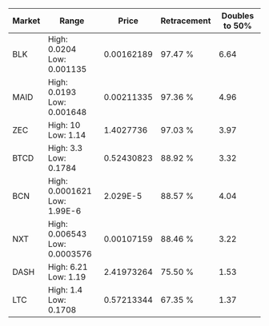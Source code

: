 | Market | Range | Price| Retracement | Doubles to 50% |
| --- | --- | --- | --- | --- |
| BLK | High: 0.0204<br />Low: 0.001135 | 0.00162189 | 97.47 % | 6.64 |
| MAID | High: 0.0193<br />Low: 0.001648 | 0.00211335 | 97.36 % | 4.96 |
| ZEC | High: 10<br />Low: 1.14 | 1.4027736 | 97.03 % | 3.97 |
| BTCD | High: 3.3<br />Low: 0.1784 | 0.52430823 | 88.92 % | 3.32 |
| BCN | High: 0.0001621<br />Low: 1.99E-6 | 2.029E-5 | 88.57 % | 4.04 |
| NXT | High: 0.006543<br />Low: 0.0003576 | 0.00107159 | 88.46 % | 3.22 |
| DASH | High: 6.21<br />Low: 1.19 | 2.41973264 | 75.50 % | 1.53 |
| LTC | High: 1.4<br />Low: 0.1708 | 0.57213344 | 67.35 % | 1.37 |
